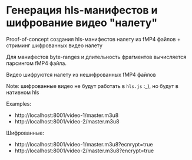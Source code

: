 # Генерация hls-манифестов и шифрование видео "налету"
Proof-of-concept создания hls-манифестов налету из fMP4 файлов + стриминг шифрованных видео налету

Для манифестов byte-ranges и длительность фрагментов вычисляется парсингом fMP4 файла.

Видео шифруются налету из нешифрованных fMP4 файлов


Note: шифрованные видео не будут работать в `hls.js` :_), но будут в нативном hls

Examples:
- http://localhost:8001/video-1/master.m3u8
- http://localhost:8001/video-2/master.m3u8

Шифрованные:
- http://localhost:8001/video-1/master.m3u8?ecnrypt=true
- http://localhost:8001/video-2/master.m3u8?encrypt=true
